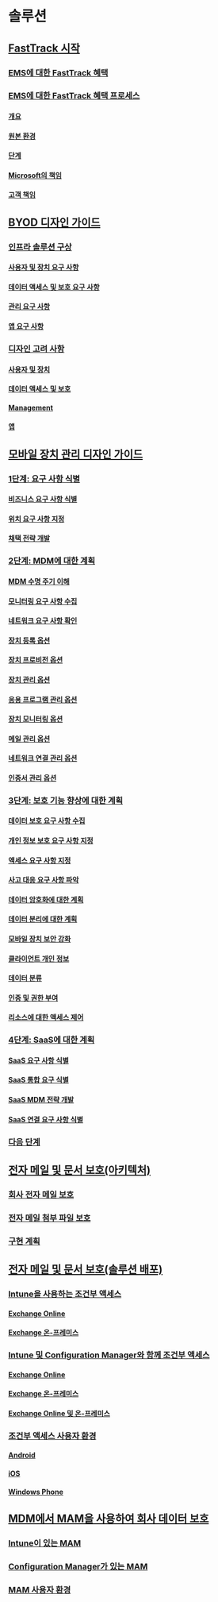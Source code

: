 # 솔루션
## [FastTrack 시작](enterprise-mobility-fasttrack-program.md)
### [EMS에 대한 FastTrack 혜택](fasttrack-center-benefit-for-enterprise-mobility-suite-ems.md)
### [EMS에 대한 FastTrack 혜택 프로세스](fasttrack-center-benefit-process-for-enterprise-mobility-suite-ems.md)
#### [개요](fasttrack-center-benefit-process-for-ems-overview.md)
#### [원본 환경](fasttrack-center-benefit-process-for-ems-environment-expectations.md)
#### [단계](fasttrack-center-benefit-process-for-ems-phases.md)
#### [Microsoft의 책임](fasttrack-center-benefit-process-for-ems-microsoft-responsibilities.md)
#### [고객 책임](fasttrack-center-benefit-process-for-ems-your-responsibilities.md)
## [BYOD 디자인 가이드](byod-design-considerations-guide.md)
### [인프라 솔루션 구상](byod-envisioning-the-byod-infrastructure-solution.md)
#### [사용자 및 장치 요구 사항](byod-user-device-reqs.md)
#### [데이터 액세스 및 보호 요구 사항](byod-data-access-protection-reqs.md)
#### [관리 요구 사항](byod-management-reqs.md)
#### [앱 요구 사항](byod-app-reqs.md)
### [디자인 고려 사항](byod-design-considerations.md)
#### [사용자 및 장치](byod-user-and-device-considerations.md)
#### [데이터 액세스 및 보호](byod-data-access-and-protection-considerations.md)
#### [Management](byod-management-considerations.md)
#### [앱](byod-app-considerations.md)
## [모바일 장치 관리 디자인 가이드](mdm-design-considerations-guide.md)
### [1단계: 요구 사항 식별](mdm-step-1-identify-your-mobile-device-management-requirements.md)
#### [비즈니스 요구 사항 식별](mdm-identify-business-needs.md)
#### [위치 요구 사항 지정](mdm-specify-mdm-location-requirements.md)
#### [채택 전략 개발](mdm-develop-mdm-adoption-strategy.md)
### [2단계: MDM에 대한 계획](mdm-step-2-plan-for-mobile-device-management.md)
#### [MDM 수명 주기 이해](mdm-understand-mdm-lifecycle.md)
#### [모니터링 요구 사항 수집](mdm-gather-monitoring-requirements.md)
#### [네트워크 요구 사항 확인](mdm-determine-network-requirements.md)
#### [장치 등록 옵션](mdm-device-enrollment-options.md)
#### [장치 프로비전 옵션](mdm-device-provisioning-options.md)
#### [장치 관리 옵션](mdm-device-management-options.md)
#### [응용 프로그램 관리 옵션](mdm-application-management-options.md)
#### [장치 모니터링 옵션](mdm-device-monitoring-options.md)
#### [메일 관리 옵션](mdm-email-management-options.md)
#### [네트워크 연결 관리 옵션](mdm-network-connectivity-management-options.md)
#### [인증서 관리 옵션](mdm-certificate-management-options.md)
### [3단계: 보호 기능 향상에 대한 계획](mdm-step-3-plan-enhancing-mobile-devices-protection.md)
#### [데이터 보호 요구 사항 수집](mdm-gather-data-protection-requirements.md)
#### [개인 정보 보호 요구 사항 지정](mdm-specify-privacy-requirements.md)
#### [액세스 요구 사항 지정](mdm-specify-your-access-requirements.md)
#### [사고 대응 요구 사항 파악](mdm-develop-incident-response-requirements.md)
#### [데이터 암호화에 대한 계획](mdm-data-encryption.md)
#### [데이터 분리에 대한 계획](mdm-data-segregation.md)
#### [모바일 장치 보안 강화](mdm-hardening-mobile-devices.md)
#### [클라이언트 개인 정보](mdm-client-privacy.md)
#### [데이터 분류](mdm-data-classification.md)
#### [인증 및 권한 부여](mdm-authentication-authorization.md)
#### [리소스에 대한 액세스 제어](mdm-access-control-resources.md)
### [4단계: SaaS에 대한 계획](mdm-step-4-plan-for-software-as-a-service-mobile-device-management.md)
#### [SaaS 요구 사항 식별](mdm-identify-saas-requirements.md)
#### [SaaS 통합 요구 식별](mdm-identify-saas-solution-infrastructure-integration-needs.md)
#### [SaaS MDM 전략 개발](mdm-develop-saas-mdm-strategy.md)
#### [SaaS 연결 요구 사항 식별](mdm-identify-saas-connectivity-requirements.md)
### [다음 단계](mdm-next-steps-and-additional-resources.md)
## [전자 메일 및 문서 보호(아키텍처)](architecture-guidance-for-protecting-company-email-and-documents.md)
### [회사 전자 메일 보호](protect-corporate-email-documents.md)
### [전자 메일 첨부 파일 보호](protect-email-attachments.md)
### [구현 계획](implement-solution.md)
## [전자 메일 및 문서 보호(솔루션 배포)](learn-how-to-deploy-a-solution-for-protecting-company-email-and-documents.md)
### [Intune을 사용하는 조건부 액세스](conditional-access-intune.md)
#### [Exchange Online](conditional-access-intune-exchange-online.md)
#### [Exchange 온-프레미스](conditional-access-intune-exchange.md)
### [Intune 및 Configuration Manager와 함께 조건부 액세스](conditional-access-intune-configmgr.md)
#### [Exchange Online](conditional-access-intune-configmgr-exchange-online.md)
#### [Exchange 온-프레미스](conditional-access-intune-configmgr-exchange.md)
#### [Exchange Online 및 온-프레미스](conditional-access-intune-configmgr-coexist.md)
### [조건부 액세스 사용자 환경](end-user-experience-conditional-access.md)
#### [Android](end-user-experience-conditional-access-android.md)
#### [iOS](end-user-experience-conditional-access-ios.md)
#### [Windows Phone](end-user-experience-conditional-access-winphone.md)
## [MDM에서 MAM을 사용하여 회사 데이터 보호](protect-company-data-on-mobile-devices-through-application-management-policies.md)
### [Intune이 있는 MAM](MAM-intune.md)
### [Configuration Manager가 있는 MAM](MAM-configmgr.md)
### [MAM 사용자 환경](end-user-experience-MAM.md)


<!--HONumber=Jul16_HO1-->


